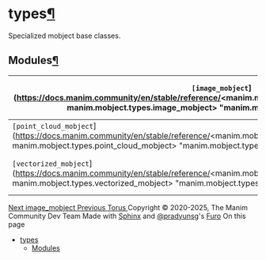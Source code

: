 # types[¶](https://docs.manim.community/en/stable/reference/<#module-manim.mobject.types> "Link to this heading")
Specialized mobject base classes.
## Modules[¶](https://docs.manim.community/en/stable/reference/<#modules> "Link to this heading")
`[image_mobject`](https://docs.manim.community/en/stable/reference/<manim.mobject.types.image_mobject.html#module-manim.mobject.types.image_mobject> "manim.mobject.types.image_mobject") | Mobjects representing raster images.  
---|---  
`[point_cloud_mobject`](https://docs.manim.community/en/stable/reference/<manim.mobject.types.point_cloud_mobject.html#module-manim.mobject.types.point_cloud_mobject> "manim.mobject.types.point_cloud_mobject") | Mobjects representing point clouds.  
`[vectorized_mobject`](https://docs.manim.community/en/stable/reference/<manim.mobject.types.vectorized_mobject.html#module-manim.mobject.types.vectorized_mobject> "manim.mobject.types.vectorized_mobject") | Mobjects that use vector graphics.  
[ Next image_mobject ](https://docs.manim.community/en/stable/reference/<manim.mobject.types.image_mobject.html>) [ Previous Torus ](https://docs.manim.community/en/stable/reference/<manim.mobject.three_d.three_dimensions.Torus.html>)
Copyright © 2020-2025, The Manim Community Dev Team 
Made with [Sphinx](https://docs.manim.community/en/stable/reference/<https:/www.sphinx-doc.org/>) and [@pradyunsg](https://docs.manim.community/en/stable/reference/<https:/pradyunsg.me>)'s [Furo](https://docs.manim.community/en/stable/reference/<https:/github.com/pradyunsg/furo>)
On this page 
  * [types](https://docs.manim.community/en/stable/reference/<#>)
    * [Modules](https://docs.manim.community/en/stable/reference/<#modules>)


